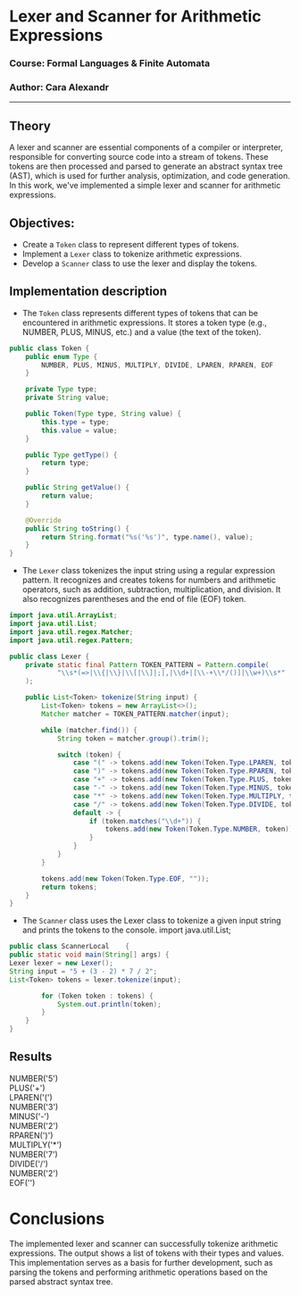 # Lexer and Scanner for Arithmetic Expressions

### Course: Formal Languages & Finite Automata
### Author: Cara Alexandr

----

## Theory

A lexer and scanner are essential components of a compiler or interpreter, responsible for converting source code into a stream of tokens. These tokens are then processed and parsed to generate an abstract syntax tree (AST), which is used for further analysis, optimization, and code generation. In this work, we've implemented a simple lexer and scanner for arithmetic expressions.

## Objectives:

* Create a `Token` class to represent different types of tokens.
* Implement a `Lexer` class to tokenize arithmetic expressions.
* Develop a `Scanner` class to use the lexer and display the tokens.

## Implementation description

* The `Token` class represents different types of tokens that can be encountered in arithmetic expressions. It stores a token type (e.g., NUMBER, PLUS, MINUS, etc.) and a value (the text of the token).

```java
public class Token {
    public enum Type {
        NUMBER, PLUS, MINUS, MULTIPLY, DIVIDE, LPAREN, RPAREN, EOF
    }

    private Type type;
    private String value;

    public Token(Type type, String value) {
        this.type = type;
        this.value = value;
    }

    public Type getType() {
        return type;
    }

    public String getValue() {
        return value;
    }

    @Override
    public String toString() {
        return String.format("%s('%s')", type.name(), value);
    }
}
```
* The `Lexer` class tokenizes the input string using a regular expression pattern. It recognizes and creates tokens for numbers and arithmetic operators, such as addition, subtraction, multiplication, and division. It also recognizes parentheses and the end of file (EOF) token.

```java 
import java.util.ArrayList;
import java.util.List;
import java.util.regex.Matcher;
import java.util.regex.Pattern;

public class Lexer {
    private static final Pattern TOKEN_PATTERN = Pattern.compile(
            "\\s*(=>|\\{|\\}|\\[|\\]|;|,|\\d+|[\\-+\\*/()]|\\w+)\\s*"
    );

    public List<Token> tokenize(String input) {
        List<Token> tokens = new ArrayList<>();
        Matcher matcher = TOKEN_PATTERN.matcher(input);

        while (matcher.find()) {
            String token = matcher.group().trim();

            switch (token) {
                case "(" -> tokens.add(new Token(Token.Type.LPAREN, token));
                case ")" -> tokens.add(new Token(Token.Type.RPAREN, token));
                case "+" -> tokens.add(new Token(Token.Type.PLUS, token));
                case "-" -> tokens.add(new Token(Token.Type.MINUS, token));
                case "*" -> tokens.add(new Token(Token.Type.MULTIPLY, token));
                case "/" -> tokens.add(new Token(Token.Type.DIVIDE, token));
                default -> {
                    if (token.matches("\\d+")) {
                        tokens.add(new Token(Token.Type.NUMBER, token));
                    }
                }
            }
        }

        tokens.add(new Token(Token.Type.EOF, ""));
        return tokens;
    }
}
```
* The `Scanner` class uses the Lexer class to tokenize a given input string and prints the tokens to the console.
  import java.util.List;
```java
public class ScannerLocal    {
public static void main(String[] args) {
Lexer lexer = new Lexer();
String input = "5 + (3 - 2) * 7 / 2";
List<Token> tokens = lexer.tokenize(input);

        for (Token token : tokens) {
            System.out.println(token);
        }
    }
}
```
## Results
NUMBER('5') <br/>
PLUS('+') <br/>
LPAREN('(') <br/>
NUMBER('3') <br/>
MINUS('-') <br/>
NUMBER('2') <br/>
RPAREN(')') <br/>
MULTIPLY('*') <br/>
NUMBER('7') <br/>
DIVIDE('/') <br/>
NUMBER('2') <br/>
EOF('') <br/>

# Conclusions 
The implemented lexer and scanner can successfully tokenize arithmetic expressions. The output shows a list of tokens with their types and values. This implementation serves as a basis for further development, such as parsing the tokens and performing arithmetic operations based on the parsed abstract syntax tree.